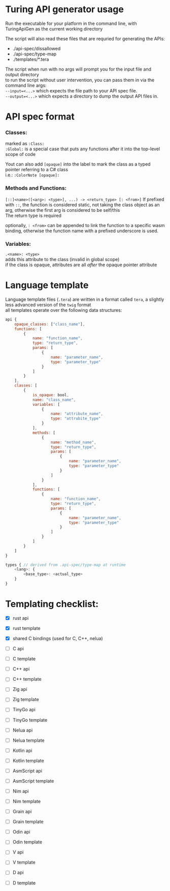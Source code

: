 
# Turing API generator usage

Run the executable for your platform in the command line, with TuringApiGen as the current working directory  

The script will also read these files that are requried for generating the APIs:  
- ./api-spec/dissallowed  
- ./api-spec/type-map  
- ./templates/*.tera  

The script when run with no args will prompt you for the input file and output directory  
to run the script without user intervention, you can pass them in via the command line args:  
`--input=<...>` which expects the file path to your API spec file.  
`--output=<...>` which expects a directory to dump the output API files in.  


# API spec format

### Classes:
marked as `:Class:`  
`:Global:` is a special case that puts any functions after it into the top-level scope of code

Yout can also add `[opaque]` into the label to mark the class as a typed pointer referring to a C# class  
i.e.: `:ColorNote [opaque]:`  

### Methods and Functions:
`[::]<name>([<arg>: <type>], ...) -> <return_type> [: <from>]`
If prefixed with `::`, the function is considered static, not taking the class object as an arg, otherwise the first arg is considered to be self/this  
The return type is required  

optionally, `: <from>` can be appended to link the function to a specific wasm binding, otherwise the function name with a prefixed underscore is used.  

### Variables:
`.<name>: <type> `  
adds this attribute to the class (invalid in global scope)  
if the class is opaque, attributes are all *after* the opaque pointer attribute  


# Language template

Language template files (`.tera`) are written in a format called `tera`, a slightly less advanced version of the `twig` format  
all templates operate over the following data structures:
```js
api {
    opaque_classes: ["class_name"],
    functions: [
        {
            name: "function_name",
            type: "return_type",
            params: [
                {
                    name: "parameter_name",
                    type: "parameter_type"
                }
            ]
        }
    ],
    classes: [
        {
            is_opaque: bool,
            name: "class_name",
            variables: [
                {
                    name: "attribute_name",
                    type: "attrubite_type"
                }
            ],
            methods: [
                {
                    name: "method_name",
                    type: "return_type",
                    params: [
                        {
                            name: "parameter_name",
                            type: "parameter_type"
                        }
                    ]
                }
            ],
            functions: [
                {
                    name: "function_name",
                    type: "return_type",
                    params: [
                        {
                            name: "parameter_name",
                            type: "parameter_type"
                        }
                    ]
                }
            ]
        }
    ]
}

types { // derived from .api-spec/type-map at runtime
    <lang>: {
        <base_type>: <actual_type>
    }
}

```


# Templating checklist:
- [x] rust api
- [x] rust template
- [x] shared C bindings (used for C, C++, nelua)
- [ ] C api
- [ ] C template
- [ ] C++ api
- [ ] C++ template
- [ ] Zig api
- [ ] Zig template
- [ ] TinyGo api
- [ ] TinyGo template
- [ ] Nelua api
- [ ] Nelua template
- [ ] Kotlin api
- [ ] Kotlin template
- [ ] AsmScript api
- [ ] AsmScript template
- [ ] Nim api
- [ ] Nim template
- [ ] Grain api
- [ ] Grain template
- [ ] Odin api
- [ ] Odin template
- [ ] V api
- [ ] V template
- [ ] D api
- [ ] D template




